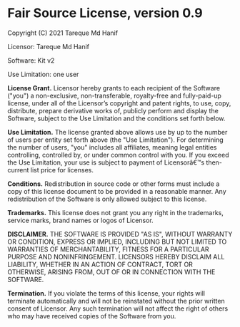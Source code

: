 # Fair Source License, version 0.9

Copyright (C) 2021 Tareque Md Hanif

Licensor: Tareque Md Hanif

Software: Kit v2

Use Limitation: one user

**License Grant.** Licensor hereby grants to each recipient of the
Software ("you") a non-exclusive, non-transferable, royalty-free and
fully-paid-up license, under all of the Licensor’s copyright and
patent rights, to use, copy, distribute, prepare derivative works of,
publicly perform and display the Software, subject to the Use
Limitation and the conditions set forth below.

**Use Limitation.** The license granted above allows use by up to the
number of users per entity set forth above (the "Use Limitation"). For
determining the number of users, "you" includes all affiliates,
meaning legal entities controlling, controlled by, or under common
control with you. If you exceed the Use Limitation, your use is
subject to payment of Licensorâ€™s then-current list price for licenses.

**Conditions.** Redistribution in source code or other forms must include
a copy of this license document to be provided in a reasonable
manner. Any redistribution of the Software is only allowed subject to
this license.

**Trademarks.** This license does not grant you any right in the
trademarks, service marks, brand names or logos of Licensor.

**DISCLAIMER.** THE SOFTWARE IS PROVIDED "AS IS", WITHOUT WARRANTY OR
CONDITION, EXPRESS OR IMPLIED, INCLUDING BUT NOT LIMITED TO WARRANTIES
OF MERCHANTABILITY, FITNESS FOR A PARTICULAR PURPOSE AND
NONINFRINGEMENT. LICENSORS HEREBY DISCLAIM ALL LIABILITY, WHETHER IN
AN ACTION OF CONTRACT, TORT OR OTHERWISE, ARISING FROM, OUT OF OR IN
CONNECTION WITH THE SOFTWARE.

**Termination.** If you violate the terms of this license, your rights
will terminate automatically and will not be reinstated without the
prior written consent of Licensor. Any such termination will not
affect the right of others who may have received copies of the
Software from you.
